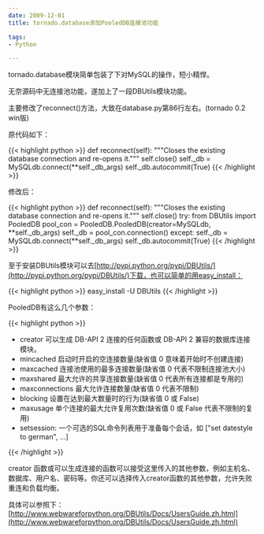 ```yaml
---
date: 2009-12-01
title: tornado.database添加PooledDB连接池功能

tags:
- Python

---
```


tornado.database模块简单包装了下对MySQL的操作，短小精悍。

无奈源码中无连接池功能，遂加上了一段DBUtils模块功能。

主要修改了reconnect()方法，大致在database.py第86行左右。(tornado 0.2 win版)

原代码如下：

{{< highlight python >}}
    def reconnect(self):
        """Closes the existing database connection and re-opens it."""
        self.close()
        self._db = MySQLdb.connect(**self._db_args)
        self._db.autocommit(True)
{{< /highlight >}}

修改后：

{{< highlight python >}}
    def reconnect(self):
        """Closes the existing database connection and re-opens it."""
        self.close()
        try:
            from DBUtils import PooledDB
            pool_con = PooledDB.PooledDB(creator=MySQLdb, **self._db_args)
            self._db = pool_con.connection()
        except:
            self._db = MySQLdb.connect(**self._db_args)
            self._db.autocommit(True)
{{< /highlight >}}

至于安装DBUtils模块可以去[http://pypi.python.org/pypi/DBUtils/](http://pypi.python.org/pypi/DBUtils/)下载，也可以简单的用easy_install：

{{< highlight python >}}
easy_install -U DBUtils
{{< /highlight >}}

PooledDB有这么几个参数：

{{< highlight python >}}

* creator
    可以生成 DB-API 2 连接的任何函数或 DB-API 2 兼容的数据库连接模块。
* mincached
    启动时开启的空连接数量(缺省值 0 意味着开始时不创建连接)
* maxcached
    连接池使用的最多连接数量(缺省值 0 代表不限制连接池大小)
* maxshared
    最大允许的共享连接数量(缺省值 0 代表所有连接都是专用的)
* maxconnections
    最大允许连接数量(缺省值 0 代表不限制)
* blocking
    设置在达到最大数量时的行为(缺省值 0 或 False)
* maxusage
    单个连接的最大允许复用次数(缺省值 0 或 False 代表不限制的复用)
* setsession:
    一个可选的SQL命令列表用于准备每个会话，如 ["set datestyle to german", ...]

{{< /highlight >}}


creator 函数或可以生成连接的函数可以接受这里传入的其他参数，例如主机名、数据库、用户名、密码等。你还可以选择传入creator函数的其他参数，允许失败重连和负载均衡。

具体可以参照下：[http://www.webwareforpython.org/DBUtils/Docs/UsersGuide.zh.html](http://www.webwareforpython.org/DBUtils/Docs/UsersGuide.zh.html)

